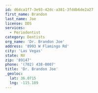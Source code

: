 ```yaml
---
id: d6dca1f7-3e93-42dc-a381-3fddb6de2a27
first_name: Brandon
last_name: Joe
license: DDS
services:
  - Periodontist
category: Dentists
org_name: 'Dr. Brandon Joe'
address: '8993 W Flamingo Rd'
city: 'Las Vegas'
state: NV
zip: '89147'
phone: '(702) 438-0007'
title: 'Dr. Brandon Joe'
_geoloc:
  lat: 36.0715
  lng: -115.189
---
```

